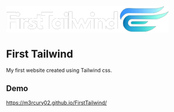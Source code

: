 
![Logo](https://github.com/m3rcury02/FirstTailwind/blob/master/images/First_tailwind_white.png?raw=true)


# First Tailwind

My first website created using Tailwind css.


## Demo

https://m3rcury02.github.io/FirstTailwind/

